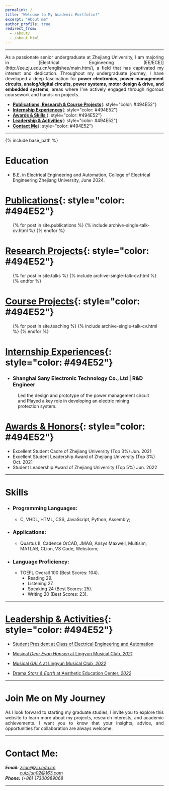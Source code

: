 ```yaml
---
permalink: /
title: "Welcome to My Academic Portfolio!"
excerpt: "About me"
author_profile: true
redirect_from: 
  - /about/
  - /about.html
---  
```


- - -  

<p style = "text-align:justify; text-justify:inter-ideograph;">
As a passionate senior undergraduate at Zhejiang University, I am majoring in [Electrical Engineering (EE/ECE)](http://ee.zju.edu.cn/englishee/main.htm/), a field that has captivated my interest and dedication. Throughout my undergraduate journey, I have developed a deep fascination for <b>power electronics, power management circuits, analog/digital circuits, power systems, motor design & drive, and embedded systems</b>, areas where I've actively engaged through rigorous coursework and hands-on projects.
</p>

<!-- @import "[TOC]" {cmd="toc" depthFrom=1 depthTo=6 orderedList=false} -->
<!-- code_chunk_output -->
* [<b>Publications, Research & Course Projects</b>](#publications){: style="color: #494E52"}
* [<b>Internship Experiences</b>](#internship-experiences){: style="color: #494E52"}
* [<b>Awards & Skills </b>](#awards--honors){: style="color: #494E52"}
* [<b>Leadership & Activities</b>](#leadership--activities){: style="color: #494E52"}
* [<b>Contact Me</b>](#contact-me){: style="color: #494E52"}
<!-- code_chunk_output -->
  

- - -  

{% include base_path %}

<div style="display:none">CV======[<b>Download CV</b>](http://ZijunCui02.github.io/files/CV_Zijun_Cui_1.16.pdf)</div>


Education
======
* B.E. in Electrical Engineering and Automation, College of Electrical Engineering Zhejiang University, June 2024.

[Publications](https://zijuncui02.github.io/publications/){: style="color: #494E52"}
======
  <ul>{% for post in site.publications %}
    {% include archive-single-talk-cv.html %}
  {% endfor %}</ul>
  

[Research Projects](https://zijuncui02.github.io/research%20projects/){: style="color: #494E52"}
======
  <ul>{% for post in site.talks %}
    {% include archive-single-talk-cv.html %}
  {% endfor %}</ul>
  
[Course Projects](https://zijuncui02.github.io/course%20projects/){: style="color: #494E52"}
======
  <ul>{% for post in site.teaching %}
    {% include archive-single-talk-cv.html %}
  {% endfor %}</ul>

[Internship Experiences](https://zijuncui02.github.io/internship_experiences/){: style="color: #494E52"}  
======  

 - ### Shanghai Sany Electronic Technology Co., Ltd | R&D Engineer

<figure>
		Led the design and prototype of the power management circuit and Played a key role in developing an electric mining protection system.
</figure>


[Awards & Honors](https://zijuncui02.github.io/awards_honors/){: style="color: #494E52"}  
===

- Excellent Student Cadre of Zhejiang University (Top 3%) Jun. 2021
- Excellent Student Leadership Award of Zhejiang University (Top 3%) Oct. 2021
- Student Leadership Award of Zhejiang University (Top 5%) Jun. 2022

- - -   

Skills
======

* ### Programming Languages:
  * C, VHDL, HTML, CSS, JavaScript, Python, Assembly;
* ### Applications:
  * Quartus II, Cadence OrCAD, JMAG, Ansys Maxwell, Multisim, MATLAB, CLion, VS Code, Webstorm;
* ### Language Proficiency:
  * TOEFL Overall 100 (Best Scores: 104).
    * Reading 29.
    * Listening 27.
    * Speaking 24 (Best Scores: 25).
    * Writing 20 (Best Scores: 23).

- - -

[Leadership & Activities](https://zijuncui02.github.io/leadership_activities/){: style="color: #494E52"}
=== 

- [Student President at Class of Electrical Engineering and Automation](https://zijuncui02.github.io/portfolio/1Student%20Predisent/)

- [Musical *Dear Evan Hansen* at Lingyun Musical Club, *2021*](https://zijuncui02.github.io/portfolio/2Musical1/)

- [Musical *GALA* at Lingyun Musical Club, *2022*](https://zijuncui02.github.io/portfolio/3Musical2/)

- [Drama *Stars & Earth* at Aesthetic Education Center, *2022*](https://zijuncui02.github.io/portfolio/4Drama1/)

- - -   

Join Me on My Journey
===  
<p style = "text-align:justify; text-justify:inter-ideograph;">As I look forward to starting my graduate studies, I invite you to explore this website to learn more about my projects, research interests, and academic achievements. I want you to know that your insights, advice, and opportunities for collaboration are always welcome.   </p>  

- - -   

Contact Me:
=== 

***Email:*** *[zijun@zju.edu.cn](mailto:zijun@zju.edu.cn/)*  
&emsp;&emsp;&emsp; *[cuizijun02@163.com](mailto:cuizijun02@163.com/)*  
***Phone:*** *(+86) 17300989068* 

- - - 
